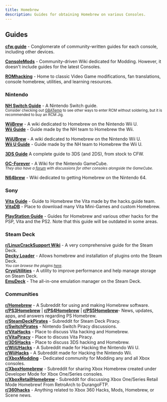 ```yaml
---
title: Homebrew
description: Guides for obtaining Homebrew on various Consoles.
---
```


<h2>Guides</h2>

[**cfw.guide**](https://cfw.guide/) - Conglomerate of community-written guides for each console, including other devices.  

[**ConsoleMods**](https://consolemods.org/) - Community-driven Wiki dedicated for Modding. However, it doesn't include guides for the latest Consoles.  

[**ROMhacking**](https://www.romhacking.net/) - Home to classic Video Game modifications, fan translations, console homebrew, utilities, and learning resources.  

### Nintendo

[**NH Switch Guide**](https://nh-server.github.io/switch-guide/) - A Nintendo Switch guide.  
<sub>Consider checking out [GBATemp](https://gbatemp.net/threads/the-ultimate-list-of-mods-to-enter-rcm.502145/) to see other ways to enter RCM without soldering, but it is recommended to buy an RCM Jig.</sub>  

[**WiiBrew**](https://wiibrew.org/wiki/Main_Page) - A wiki dedicated to Homebrew on the Nintendo Wii U.  
[**Wii Guide**](https://wii.hacks.guide) - Guide made by the NH team to Homebrew the Wii.

[**WiiUBrew**](https://wiiubrew.org/wiki/Main_Page) - A wiki dedicated to Homebrew on the Nintendo Wii U.  
[**Wii U Guide**](https://wiiu.hacks.guide/) - Guide made by the NH team to Homebrew the Wii U.

[**3DS Guide**](https://3ds.hacks.guide/) A complete guide to 3DS (and 2DS), from stock to CFW.

[**GC-Forever**](https://www.gc-forever.com/wiki/index.php?title=Main_Page) - A Wiki for the Nintendo GameCube.  
*<small>They also have a [forum](https://www.gc-forever.com/forums/index.php) with discussions for other consoles alongside the GameCube.</small>*

[**N64brew**](https://n64brew.dev/wiki/Main_Page) - Wiki dedicated to getting Homebrew on the Nintendo 64.

### Sony

[**Vita Guide**](https://vita.hacks.guide/) - Guide to Homebrew the Vita made by the hacks.guide team.  
[**VitaDB**](https://vitadb.rinnegatamante.it/#/) - Place to download many Vita Mini-Games and custom Homebrew.

[**PlayStation Guide**](https://hackinformer.com/PlayStationGuide/index.html) - Guides for Homebrew and various other hacks for the PSP, Vita and the PS2. Note that this guide will be outdated in some areas.

### Steam Deck

[**r/LinuxCrackSupport Wiki**](https://gitlab.com/dataprolet/linux-crack-tips/-/wikis/Home/Steamdeck) - A very comprehensive guide for the Steam Deck.  
[**Decky Loader**](https://decky.xyz/) - Allows homebrew and installation of plugins onto the Steam Deck.  
*<small>You can browse the plugins [here](https://plugins.deckbrew.xyz/).</small>*  
[**CryoUtilities**](https://github.com/CryoByte33/steam-deck-utilities) - A utility to improve performance and help manage storage on Steam Deck.  
[**EmuDeck**](https://www.emudeck.com/) - The all-in-one emulation manager on the Steam Deck.  

### Communities

**[r/Homebrew](https://www.reddit.com/r/homebrew/)** - A Subreddit for using and making Homebrew software.  
**[r/PS3Homebrew](https://www.reddit.com/r/ps3homebrew/)** | **[r/PS4Homebrew](https://www.reddit.com/r/ps4homebrew/)** | **[r/PS5Homebrew](https://www.reddit.com/r/ps5homebrew/)**- News, updates, apps, and answers regarding PS Homebrew.  
**[r/SteamDeckPirates](https://www.reddit.com/r/SteamDeckPirates/)** - Subreddit for Steam Deck Piracy.  
**[r/SwitchPirates](https://www.reddit.com/r/SwitchPirates/)** - Nintendo Switch Piracy discussions.  
**[r/VitaHacks](https://www.reddit.com/r/vitahacks/)** - Place to discuss Vita hacking and Homebrew.  
**[r/VitaPiracy](https://www.reddit.com/r/VitaPiracy/)** - Place to discuss Vita Piracy.  
**[r/3DSHacks](https://www.reddit.com/r/3dshacks/)** - Place to discuss 3DS hacking and Homebrew.  
**[r/WiiUHacks](https://www.reddit.com/r/WiiUHacks/)** - A Subreddit made for Hacking the Nintendo Wii U.  
**[r/WiiHacks](https://www.reddit.com/r/WiiHacks/)** - A Subreddit made for Hacking the Nintendo Wii.  
**[r/XboxModding](https://www.reddit.com/r/XboxModding/)** - Dedicated community for Modding any and all Xbox consoles.  
**[r/XboxHomebrew](https://www.reddit.com/r/XboxHomebrew/)** - Subreddit for sharing Xbox Homebrew created under Developer Mode for Xbox One/Series consoles.  
**[r/XboxRetailHomebrew](https://www.reddit.com/r/XboxRetailHomebrew/)** - Subreddit for discussing Xbox One/Series Retail Mode Homebrew! From RetroArch to DurangoFTP.  
**[r/360hacks](https://www.reddit.com/r/360hacks/)** - Anything related to Xbox 360 Hacks, Mods, Homebrew, or Scene news.  

